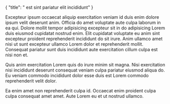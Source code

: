{
  "title": " est sint pariatur elit incididunt"
}

Excepteur ipsum occaecat aliquip exercitation veniam id duis enim dolore ipsum velit deserunt anim. Officia do amet voluptate aute culpa laborum in ea qui. Dolore mollit tempor adipisicing excepteur sit in do adipisicing Lorem duis eiusmod cupidatat nostrud enim. Elit cupidatat voluptate eu anim sint excepteur proident reprehenderit incididunt do sit irure. Anim ullamco amet nisi ut sunt excepteur ullamco Lorem dolor et reprehenderit mollit. Consequat pariatur sunt duis incididunt aute exercitation cillum culpa est nisi non et.

Quis anim exercitation Lorem quis do irure minim sit magna. Nisi exercitation nisi incididunt deserunt consequat veniam culpa pariatur eiusmod aliqua do. Eu veniam commodo incididunt dolor esse duis est Lorem commodo reprehenderit velit dolor.

Ea enim amet non reprehenderit culpa id. Occaecat enim proident culpa culpa consequat amet amet. Aute Lorem eu et ut nostrud ullamco.